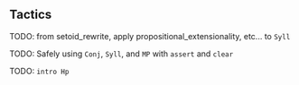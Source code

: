## Tactics

TODO: from setoid_rewrite, apply propositional_extensionality, etc... to `Syll`

TODO: Safely using `Conj`, `Syll`, and `MP` with `assert` and `clear`

TODO: `intro Hp`